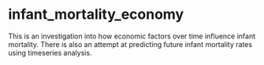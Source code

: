 # infant_mortality_economy
This is an investigation into how economic factors over time influence infant mortality.  There is also an attempt at predicting future infant mortality rates using timeseries analysis.
